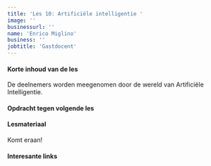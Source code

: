 ```yaml
---
title: 'Les 10: Artificiële intelligentie '
image: ''
businessurl: ''
name: 'Enrico Miglino'
business: ''
jobtitle: 'Gastdocent'
---
```

> 
#### Korte inhoud van de les
De deelnemers worden meegenomen door de wereld van Artificiële Intelligentie. 

#### Opdracht tegen volgende les


#### Lesmateriaal
Komt eraan!


#### Interesante links 
